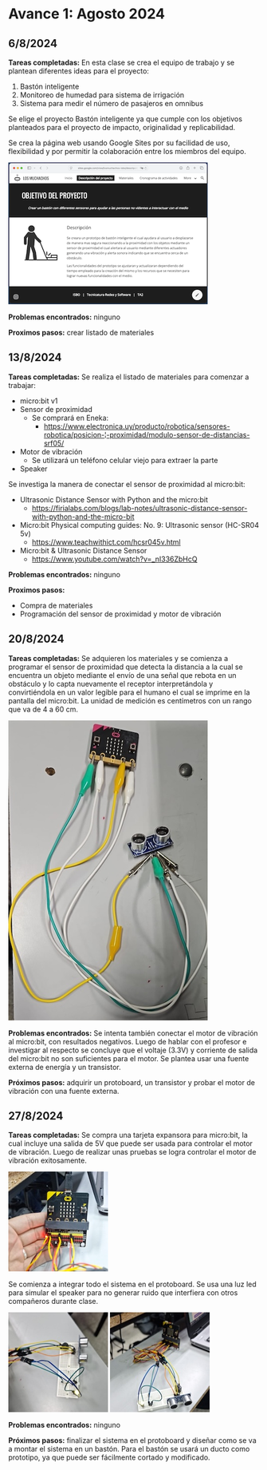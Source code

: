 # Avance 1: Agosto 2024

## 6/8/2024

**Tareas completadas:** En esta clase se crea el equipo de trabajo y se plantean diferentes ideas para el proyecto:
1. Bastón inteligente
1. Monitoreo de humedad para sistema de irrigación
1. Sistema para medir el número de pasajeros en omnibus

Se elige el proyecto Bastón inteligente ya que cumple con los objetivos planteados para el proyecto de impacto, originalidad y replicabilidad.

Se crea la página web usando Google Sites por su facilidad de uso, flexibilidad y por permitir la colaboración entre los miembros del equipo.

![Página Web](imagenes/14pagina_web.png)

**Problemas encontrados:** ninguno

**Proximos pasos:** crear listado de materiales

## 13/8/2024
**Tareas completadas:** Se realiza el listado de materiales para comenzar a trabajar:
- micro:bit v1
- Sensor de proximidad
  - Se comprará en Eneka:
    - https://www.electronica.uy/producto/robotica/sensores-robotica/posicion-¦-proximidad/modulo-sensor-de-distancias-srf05/
- Motor de vibración
  - Se utilizará un teléfono celular viejo para extraer la parte
- Speaker

Se investiga la manera de conectar el sensor de proximidad al micro:bit:
- Ultrasonic Distance Sensor with Python and the micro:bit
  - https://firialabs.com/blogs/lab-notes/ultrasonic-distance-sensor-with-python-and-the-micro-bit 
- Micro:bit Physical computing guides: No. 9: Ultrasonic sensor (HC-SR04 5v)
  - https://www.teachwithict.com/hcsr045v.html 
- Micro:bit & Ultrasonic Distance Sensor
  - https://www.youtube.com/watch?v=_nI336ZbHcQ 

**Problemas encontrados:** ninguno

**Proximos pasos:**
- Compra de materiales
- Programación del sensor de proximidad y motor de vibración

## 20/8/2024
**Tareas completadas:** Se adquieren los materiales y se comienza a programar el sensor de proximidad que detecta la distancia a la cual se encuentra un objeto mediante el envío de una señal que rebota en un obstáculo y lo capta nuevamente el receptor interpretándola y convirtiéndola en un valor legible para el humano el cual se imprime en la pantalla del micro:bit. La unidad de medición es centímetros con un rango que va de 4 a 60 cm.

![Sensor de proximidad conectado al micro:bit](imagenes/15sensor_proximidad_microbit.jpg)

**Problemas encontrados:** Se intenta también conectar el motor de vibración al micro:bit, con resultados negativos. Luego de hablar con el profesor e investigar al respecto se concluye que el voltaje (3.3V) y corriente de salida del micro:bit no son suficientes para el motor. Se plantea usar una fuente externa de energía y un transistor.

**Próximos pasos:** adquirir un protoboard, un transistor y probar el motor de vibración con una fuente externa.

## 27/8/2024
**Tareas completadas:** Se compra una tarjeta expansora para micro:bit, la cual incluye una salida de 5V que puede ser usada para controlar el motor de vibración. Luego de realizar unas pruebas se logra controlar el motor de vibración exitosamente.

![Tarjeta expansora para micro:bit](imagenes/16tarjeta_expansora.jpg)

Se comienza a integrar todo el sistema en el protoboard. Se usa una luz led para simular el speaker para no generar ruido que interfiera con otros compañeros durante clase.

![Sistema en protoboard](imagenes/17sistema1.jpg)
![Sistema en protoboard](imagenes/18sistema2.jpg)

**Problemas encontrados:** ninguno

**Próximos pasos:** finalizar el sistema en el protoboard y diseñar como se va a montar el sistema en un bastón. Para el bastón se usará un ducto como prototipo, ya que puede ser fácilmente cortado y modificado.
